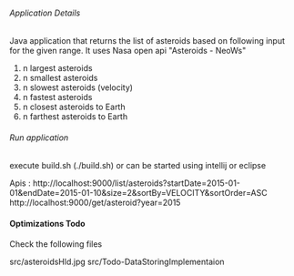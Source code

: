 ###### Application Details #######

Java application that returns the list of asteroids based on following input for the given range. It uses Nasa open api "Asteroids - NeoWs"
1. n largest asteroids
2. n smallest asteroids
3. n slowest asteroids (velocity)
4. n fastest asteroids
5. n closest asteroids to Earth
6. n farthest asteroids to Earth



###### Run application #####

execute build.sh (./build.sh)
or can be started using intellij or eclipse

Apis :
    http://localhost:9000/list/asteroids?startDate=2015-01-01&endDate=2015-01-10&size=2&sortBy=VELOCITY&sortOrder=ASC
    http://localhost:9000/get/asteroid?year=2015


#### Optimizations Todo ####
Check the following files

src/asteroidsHld.jpg
src/Todo-DataStoringImplementaion





